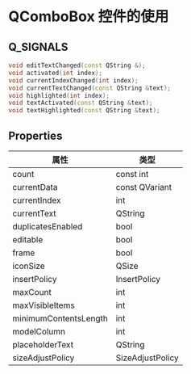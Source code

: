 # QComboBox 控件的使用

## Q_SIGNALS

```c++
void editTextChanged(const QString &);
void activated(int index);
void currentIndexChanged(int index);
void currentTextChanged(const QString &text);
void highlighted(int index);
void textActivated(const QString &text);
void textHighlighted(const QString &text);
```

## Properties

| 属性                  | 类型             |
| --------------------- | ---------------- |
| count                 | const int        |
| currentData           | const QVariant   |
| currentIndex          | int              |
| currentText           | QString          |
| duplicatesEnabled     | bool             |
| editable              | bool             |
| frame                 | bool             |
| iconSize              | QSize            |
| insertPolicy          | InsertPolicy     |
| maxCount              | int              |
| maxVisibleItems       | int              |
| minimumContentsLength | int              |
| modelColumn           | int              |
| placeholderText       | QString          |
| sizeAdjustPolicy      | SizeAdjustPolicy |

